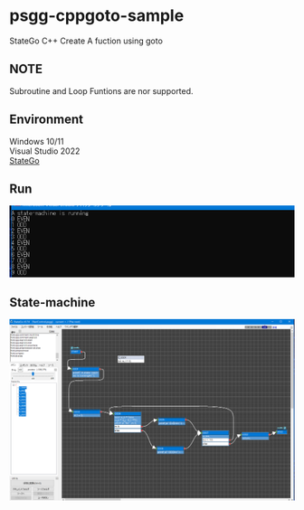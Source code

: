 # psgg-cppgoto-sample
StateGo C++ Create A fuction using goto 

## NOTE
Subroutine and Loop Funtions are nor supported.

## Environment
Windows 10/11 <br> 
Visual Studio 2022 <br>
[StateGo](https://statego.programanic.com/index-e.html)

## Run
![](https://github.com/NNNIC/psgg-cppgoto-sample/blob/main/wiki/run.png)

## State-machine
![](https://github.com/NNNIC/psgg-cppgoto-sample/blob/main/wiki/sm.png)


